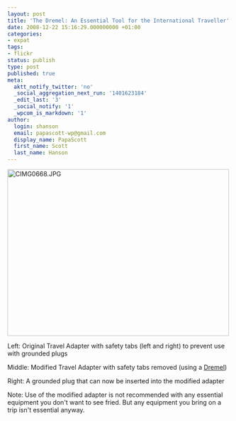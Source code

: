 ```yaml
---
layout: post
title: 'The Dremel: An Essential Tool for the International Traveller'
date: 2008-12-22 15:16:29.000000000 +01:00
categories:
- expat
tags:
- flickr
status: publish
type: post
published: true
meta:
  aktt_notify_twitter: 'no'
  _social_aggregation_next_run: '1401623184'
  _edit_last: '3'
  _social_notify: '1'
  _wpcom_is_markdown: '1'
author:
  login: shanson
  email: papascott-wp@gmail.com
  display_name: PapaScott
  first_name: Scott
  last_name: Hanson
---
```

<p><a href="http://www.flickr.com/photos/51035717986@N01/3127617921" title="View 'CIMG0668.JPG' on Flickr.com"><img src="https://farm4.static.flickr.com/3110/3127617921_502b71d14c.jpg" alt="CIMG0668.JPG" border="0" width="500" height="375" /></a></p>
<p>Left: Original Travel Adapter with safety tabs (left and right) to prevent use with grounded plugs</p>
<p>Middle: Modified Travel Adapter with safety tabs removed (using a <a href="http://en.wikipedia.org/wiki/Dremel">Dremel</a>)</p>
<p>Right: A grounded plug that can now be inserted into the modified adapter</p>
<p>Note: Use of the modified adapter is not recommended with any essential equipment you don't want to see fried. But any equipment you bring on a trip isn't essential anyway.</p>
